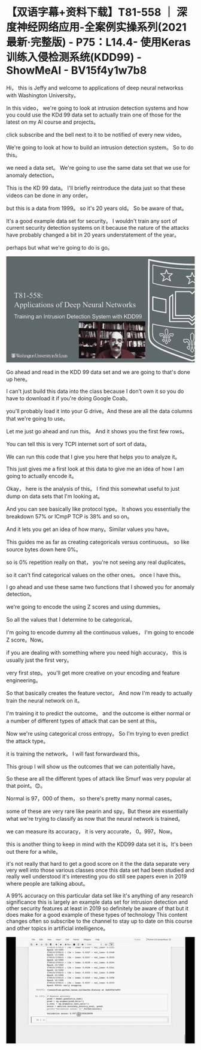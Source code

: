 # 【双语字幕+资料下载】T81-558 ｜ 深度神经网络应用-全案例实操系列(2021最新·完整版) - P75：L14.4- 使用Keras训练入侵检测系统(KDD99) - ShowMeAI - BV15f4y1w7b8

Hi， this is Jeffy and welcome to applications of deep neural networkss with Washington University。

 In this video， we're going to look at intrusion detection systems and how you could use the KDd 99 data set to actually train one of those for the latest on my AI course and projects。

 click subscribe and the bell next to it to be notified of every new video。

 We're going to look at how to build an intrusion detection system。 So to do this。

 we need a data set。 We're going to use the same data set that we use for anomaly detection。

 This is the KD 99 data。 I'll briefly reintroduce the data just so that these videos can be done in any order。

 but this is a data from 1999。 so it's 20 years old。 So be aware of that。

 It's a good example data set for security。 I wouldn't train any sort of current security detection systems on it because the nature of the attacks have probably changed a bit in 20 years understatement of the year。

 perhaps but what we're going to do is go。

![](img/887797a233be9af651c0ac5f552f8389_1.png)

Go ahead and read in the KDD 99 data set and we are going to that's done up here。

 I can't just build this data into the class because I don't own it so you do have to download it if you're doing Google Coab。

 you'll probably load it into your G drive。And these are all the data columns that we're going to use。

 Let me just go ahead and run this。 And it shows you the first few rows。

 You can tell this is very TCPI internet sort of sort of data。

 We can run this code that I give you here that helps you to analyze it。

 This just gives me a first look at this data to give me an idea of how I am going to actually encode it。

 Okay， here is the analysis of this。 I find this somewhat useful to just dump on data sets that I'm looking at。

 And you can see basically like protocol type。 It shows you essentially the breakdown 57% or ICmpP TCP is 38% and so on。

And it lets you get an idea of how many。Similar values you have。

 This guides me as far as creating categoricals versus continuous。 so like source bytes down here 0%。

 so is 0% repetition really on that， you're not seeing any real duplicates。

 so it can't find categorical values on the other ones。 once I have this。

 I go ahead and use these same two functions that I showed you for anomaly detection。

 we're going to encode the using Z scores and using dummies。

 So all the values that I determine to be categorical。

 I'm going to encode dummy all the continuous values， I'm going to encode Z score。Now。

 if you are dealing with something where you need high accuracy， this is usually just the first very。

 very first step。 you'll get more creative on your encoding and feature engineering。

 So that basically creates the feature vector。 And now I'm ready to actually train the neural network on it。

 I'm training it to predict the outcome。 and the outcome is either normal or a number of different types of attack that can be sent at this。

 Now we're using categorical cross entropy。 So I'm trying to even predict the attack type。

 it is training the network。 I will fast forwardward this。

 This group I will show us the outcomes that we can potentially have。

 So these are all the different types of attack like Smurf was very popular at that point。😊。

Normal is 97，000 of them， so there's pretty many normal cases。

 some of these are very rare like pearin and spy。But these are essentially what we're trying to classify as now that the neural network is trained。

 we can measure its accuracy， it is very accurate， 0。997。Now。

 this is another thing to keep in mind with the KDD99 data set it is。It's been out there for a while。

 it's not really that hard to get a good score on it the the data separate very very well into those various classes once this data set had been studied and really well understood it's interesting you do still see papers even in 2019 where people are talking about。

A 99% accuracy on this particular data set like it's anything of any research significance this is largely an example data set for intrusion detection and other security features at least in 2019 so definitely be aware of that but it does make for a good example of these types of technology This content changes often so subscribe to the channel to stay up to date on this course and other topics in artificial intelligence。



![](img/887797a233be9af651c0ac5f552f8389_3.png)
